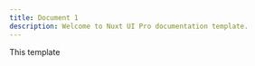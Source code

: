 ```yaml
---
title: Document 1
description: Welcome to Nuxt UI Pro documentation template.
---
```


This template